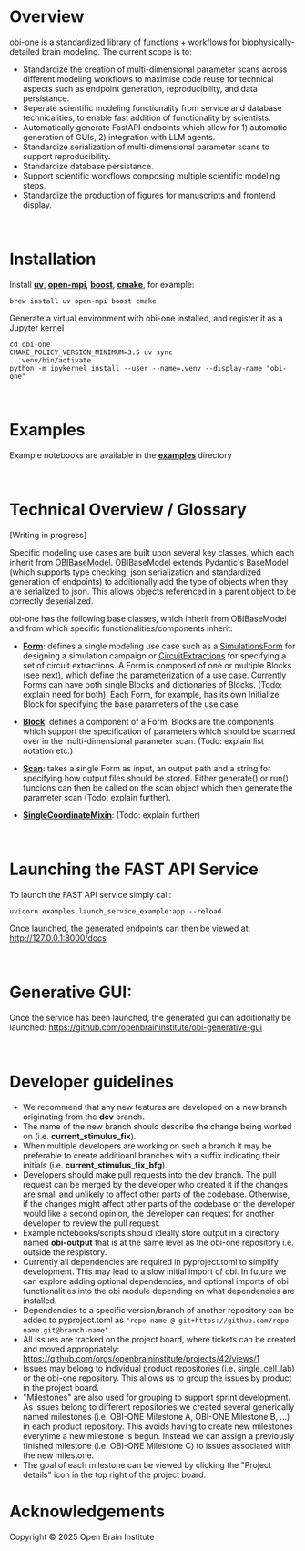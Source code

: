 # Overview

obi-one is a standardized library of functions + workflows for biophysically-detailed brain modeling. The current scope is to:
- Standardize the creation of multi-dimensional parameter scans across different modeling workflows to maximise code reuse for technical aspects such as endpoint generation, reproducibility, and data persistance.
- Seperate scientific modeling functionality from service and database technicalities, to enable fast addition of functionality by scientists.
- Automatically generate FastAPI endpoints which allow for 1) automatic generation of GUIs, 2) integration with LLM agents.
- Standardize serialization of multi-dimensional parameter scans to support reproducibility.
- Standardize database persistance.
- Support scientific workflows composing multiple scientific modeling steps.
- Standardize the production of figures for manuscripts and frontend display.

<br>

# Installation


Install [**uv**](https://docs.astral.sh/uv/getting-started/installation/#standalone-installer), [**open-mpi**](https://www.open-mpi.org/), [**boost**](https://www.boost.org/), [**cmake**](https://cmake.org/), for example:
```
brew install uv open-mpi boost cmake
```

Generate a virtual environment with obi-one installed, and register it as a Jupyter kernel 
```
cd obi-one
CMAKE_POLICY_VERSION_MINIMUM=3.5 uv sync
. .venv/bin/activate
python -m ipykernel install --user --name=.venv --display-name "obi-one"
```

<br>


# Examples
Example notebooks are available in the [**examples**](examples/) directory

<br>


# Technical Overview / Glossary

[Writing in progress]

Specific modeling use cases are built upon several key classes, which each inherit from [OBIBaseModel](obi/modeling/core/base.py). OBIBaseModel extends Pydantic's BaseModel (which supports type checking, json serialization and standardized generation of endpoints) to additionally add the type of objects when they are serialized to json. This allows objects referenced in a parent object to be correctly deserialized.

obi-one has the following base classes, which inherit from OBIBaseModel and from which specific functionalities/components inherit:

- [**Form**](obi/modeling/core/form.py): defines a single modeling use case such as a [SimulationsForm](obi/modeling/simulation/simulations.py) for designing a simulation campaign or [CircuitExtractions](obi/modeling/circuit_extraction/circuit_extraction.py) for specifying a set of circuit extractions. A Form is composed of one or multiple Blocks (see next), which define the parameterization of a use case. Currently Forms can have both single Blocks and dictionaries of Blocks. (Todo: explain need for both). Each Form, for example, has its own Initialize Block for specifying the base parameters of the use case.

- [**Block**](obi/modeling/core/block.py): defines a component of a Form. Blocks are the components which support the specification of parameters which should be scanned over in the multi-dimensional parameter scan. (Todo: explain list notation etc.)

- [**Scan**](obi/modeling/core/scan.py): takes a single Form as input, an output path and a string for specifying how output files should be stored. Either generate() or run() funcions can then be called on the scan object which then generate the parameter scan (Todo: explain further).

- [**SingleCoordinateMixin**](obi/modeling/core/single.py): (Todo: explain further)


<br>




# Launching the FAST API Service
To launch the FAST API service simply call:
```
uvicorn examples.launch_service_example:app --reload
```

Once launched, the generated endpoints can then be viewed at: http://127.0.0.1:8000/docs


<br>




# Generative GUI:
Once the service has been launched, the generated gui can additionally be launched: https://github.com/openbraininstitute/obi-generative-gui

<br>




# Developer guidelines

- We recommend that any new features are developed on a new branch originating from the **dev** branch. 
- The name of the new branch should describe the change being worked on (i.e. **current_stimulus_fix**). 
- When multiple developers are working on such a branch it may be preferable to create additioanl branches with a suffix indicating their initials (i.e. **current_stimulus_fix_bfg**).
- Developers should make pull requests into the dev branch. The pull request can be merged by the developer who created it if the changes are small and unlikely to affect other parts of the codebase. Otherwise, if the changes might affect other parts of the codebase or the developer would like a second opinion, the developer can request for another developer to review the pull request.
- Example notebooks/scripts should ideally store output in a directory named **obi-output** that is at the same level as the obi-one repository i.e. outside the respistory.
- Currently all dependencies are required in pyproject.toml to simplify development. This may lead to a slow initial import of obi. In future we can explore adding optional dependencies, and optional imports of obi functionalities into the obi module depending on what dependencies are installed.
- Dependencies to a specific version/branch of another repository can be added to pyproject.toml as `"repo-name @ git+https://github.com/repo-name.git@branch-name"`.
- All issues are tracked on the project board, where tickets can be created and moved appropriately: https://github.com/orgs/openbraininstitute/projects/42/views/1 
- Issues may belong to individual product repositories (i.e. single_cell_lab) or the obi-one repository. This allows us to group the issues by product in the project board.
- "Milestones" are also used for grouping to support sprint development. As issues belong to different repositories we created several generically named milestones (i.e. OBI-ONE Milestone A, OBI-ONE Milestone B, ...) in each product repository. This avoids having to create new milestones everytime a new milestone is begun. Instead we can assign a previously finished milestone (i.e. OBI-ONE Milestone C) to issues associated with the new milestone. 
- The goal of each milestone can be viewed by clicking the "Project details" icon in the top right of the project board.
 
# Acknowledgements
Copyright © 2025 Open Brain Institute

